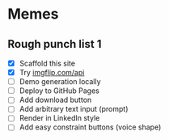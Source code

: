 # Memes

## Rough punch list 1

- [x] Scaffold this site
- [x] Try [imgflip.com/api](https://imgflip.com/api)
- [ ] Demo generation locally
- [ ] Deploy to GitHub Pages
- [ ] Add download button
- [ ] Add arbitrary text input (prompt)
- [ ] Render in LinkedIn style
- [ ] Add easy constraint buttons (voice shape)
